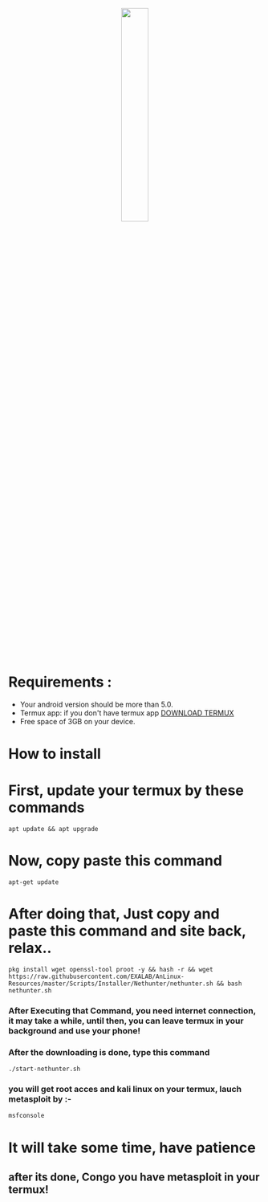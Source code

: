 <p align="center" width="100%">
    <img width="33%" src="https://play-lh.googleusercontent.com/m3oqSZCwmitiZ-Im-CQu_rqT5eLHilOp5IudBynv3COJUumFzuQaP2dgTDxRL_03f4x2=s180-rw">
</p>



# Requirements : 

- Your android version should be more than 5.0.
- Termux app: if you don't have termux app [DOWNLOAD TERMUX](https://www.youtube.com/channel/UC3hayTOYcNrOg7lBw_lN_7g)
- Free space of 3GB on your device.


# How to install

# First, update your termux by these commands

```
apt update && apt upgrade
```

# Now, copy paste this command 

```
apt-get update
```

# After doing that, Just copy and paste this command and site back, relax..

```
pkg install wget openssl-tool proot -y && hash -r && wget https://raw.githubusercontent.com/EXALAB/AnLinux-Resources/master/Scripts/Installer/Nethunter/nethunter.sh && bash nethunter.sh
```

### After Executing that Command, you need internet connection, it may take a while, until then, you can leave termux in your background and use your phone!

### After the downloading is done, type this command

```
./start-nethunter.sh
```

### you will get root acces and kali linux on your termux, lauch metasploit by :-

```
msfconsole
```

# It will take some time, have patience 

## after its done, Congo you have metasploit in your termux!
